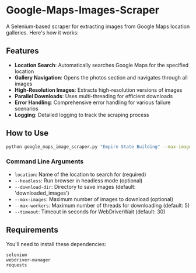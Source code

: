# Google-Maps-Images-Scraper
A Selenium-based scraper for extracting images from Google Maps location galleries.
Here's how it works:

## Features

- **Location Search**: Automatically searches Google Maps for the specified location
- **Gallery Navigation**: Opens the photos section and navigates through all images
- **High-Resolution Images**: Extracts high-resolution versions of images
- **Parallel Downloads**: Uses multi-threading for efficient downloads
- **Error Handling**: Comprehensive error handling for various failure scenarios
- **Logging**: Detailed logging to track the scraping process

## How to Use

```bash
python google_maps_image_scraper.py "Empire State Building" --max-images 50 --max-workers 5
```

### Command Line Arguments

- `location`: Name of the location to search for (required)
- `--headless`: Run browser in headless mode (optional)
- `--download-dir`: Directory to save images (default: 'downloaded_images')
- `--max-images`: Maximum number of images to download (optional)
- `--max-workers`: Maximum number of threads for downloading (default: 5)
- `--timeout`: Timeout in seconds for WebDriverWait (default: 30)

## Requirements

You'll need to install these dependencies:
```
selenium
webdriver-manager
requests
```
